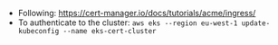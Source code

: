 - Following: https://cert-manager.io/docs/tutorials/acme/ingress/
- To authenticate to the cluster: `aws eks --region eu-west-1 update-kubeconfig --name eks-cert-cluster`



